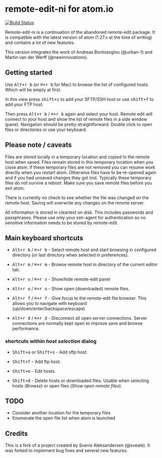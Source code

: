 # remote-edit-ni for atom.io

[![Build Status](https://travis-ci.org/newinnovations/remote-edit-ni.svg?branch=master)](https://travis-ci.org/newinnovations/remote-edit-ni)

Remote-edit-ni is a continuation of the abandoned remote-edit package. It is compatible with the latest version of atom (1.27.x at the time of writing) and contains a lot of new features.

This version integrates the work of Andreas Bontozoglou (@urban-1) and Martin van der Werff (@newinnovations).

## Getting started

Use <kbd>Alt+r b</kbd> (or <kbd>&#8984;+r b</kbd> for Mac) to browse the list of configured hosts. Which will be empty at first.

In this view press <kbd>shift+s</kbd> to add your SFTP/SSH host or use <kbd>shift+f</kbd> to add your FTP host.

Then press <kbd>Alt+r b</kbd> / <kbd>&#8984;+r b</kbd> again and select your host. Remote edit will connect to your host and show the list of remote files in a side window (pane). Navigation should be pretty straightforward. Double click to open files or directories or use your keyboard.

## Please note / caveats

Files are stored locally in a temporary location and copied to the remote host when saved. Files remain stored in this temporary location when you close atom. If these temporary files are not removed you can resume work directly when you restart atom. Otherwise files have to be re-opened again and if you had unsaved changes they got lost. Typically these temporary files do not survive a reboot. Make sure you save remote files before you exit atom.

There is currently no check to see whether the file was changed on the remote host. Saving will overwrite any changes on the remote server.

All information is stored in cleartext on disk. This includes passwords and passphrases. Please use only your ssh-agent for authentication so no sensitive information needs to be stored by remote-edit.


## Main keyboard shortcuts

- <kbd>Alt+r b</kbd> / <kbd>&#8984;+r b</kbd> -
Select remote host and start browsing in configured directory (or last directory when selected in preferences).

- <kbd>Alt+r m</kbd> / <kbd>&#8984;+r m</kbd> -
Browse remote host in directory of the current editor tab.

- <kbd>Alt+r v</kbd> / <kbd>&#8984;+r v</kbd> -
Show/hide remote-edit panel

- <kbd>Alt+r o</kbd> / <kbd>&#8984;+r o</kbd> -
Show open (downloaded) remote files.

- <kbd>Alt+r f</kbd> / <kbd>&#8984;+r f</kbd> -
Give focus to the remote-edit file browser. This allows you to navigate with
keyboard (up/down/enter/backspace/escape)

- <kbd>Alt+r d</kbd> / <kbd>&#8984;+r d</kbd> -
Disconnect all open server connections. Server connections are normally kept open to improve save and browse performance.


### shortcuts within _host selection_ dialog

- <kbd>Shift+a</kbd> or <kbd>Shift+s</kbd> -
Add sftp host.

- <kbd>Shift+f</kbd> -
Add ftp host.

- <kbd>Shift+e</kbd> -
Edit hosts.

- <kbd>Shift+d</kbd> -
Delete hosts or downloaded files. Usable when selecting hosts (_Browse_) or open files (_Show open remote files_).


## TODO

* Consider another location for the temporary files
* Enumerate the open file list when atom is launched

## Credits
This is a fork of a project created by Sverre Aleksandersen (@sveale). It was
forked to implement bug fixes and several new features.
